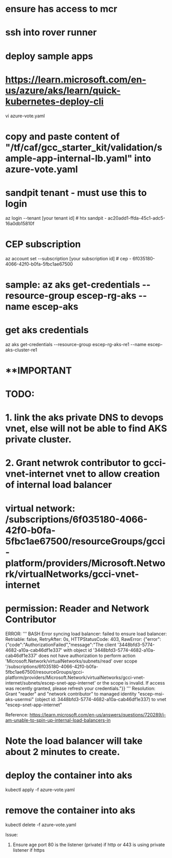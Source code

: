 # ensure has access to mcr
# ssh into rover runner
# deploy sample apps
# https://learn.microsoft.com/en-us/azure/aks/learn/quick-kubernetes-deploy-cli

vi azure-vote.yaml

# copy and paste content of "/tf/caf/gcc_starter_kit/validation/sample-app-internal-lb.yaml" into azure-vote.yaml

# sandpit tenant - must use this to login
az login --tenant [your tenant id] # htx sandpit - ac20add1-ffda-45c1-adc5-16a0db15810f

# CEP subscription
az account set --subscription [your subscription id] # cep - 6f035180-4066-42f0-b0fa-5fbc1ae67500

# sample: az aks get-credentials --resource-group escep-rg-aks --name escep-aks
# get aks credentials
az aks get-credentials --resource-group escep-rg-aks-re1 --name escep-aks-cluster-re1

# **IMPORTANT 
# TODO: 
# 1. link the aks private DNS to devops vnet, else will not be able to find AKS private cluster.
# 2. Grant netwrok contributor to gcci-vnet-internet vnet to allow creation of internal load balancer
# virtual network: /subscriptions/6f035180-4066-42f0-b0fa-5fbc1ae67500/resourceGroups/gcci-platform/providers/Microsoft.Network/virtualNetworks/gcci-vnet-internet
# permission: Reader and Network Contributor
ERROR:
''' BASH
Error syncing load balancer: failed to ensure load balancer: Retriable: false, RetryAfter: 0s, HTTPStatusCode: 403, RawError: {"error":{"code":"AuthorizationFailed","message":"The client '3448bfd3-5774-4682-a10a-cab46df1e337' with object id '3448bfd3-5774-4682-a10a-cab46df1e337' does not have authorization to perform action 'Microsoft.Network/virtualNetworks/subnets/read' over scope '/subscriptions/6f035180-4066-42f0-b0fa-5fbc1ae67500/resourceGroups/gcci-platform/providers/Microsoft.Network/virtualNetworks/gcci-vnet-internet/subnets/escep-snet-app-internet' or the scope is invalid. If access was recently granted, please refresh your credentials."}}
'''
Resolution:
Grant "reader" and "network contributor" to managed identity "escep-msi-aks-usermsi" (object id: 3448bfd3-5774-4682-a10a-cab46df1e337) to vnet "escep-snet-app-internet"

Reference: https://learn.microsoft.com/en-us/answers/questions/720289/i-am-unable-to-spin-up-internal-load-balancers-in
# Note the load balancer will take about 2 minutes to create.


# deploy the container into aks
kubectl apply -f azure-vote.yaml

# remove the container into aks
kubectl delete -f azure-vote.yaml

Issue:
1. Ensure age port 80 is the listener (private) if http or 443 is using private listener if https
